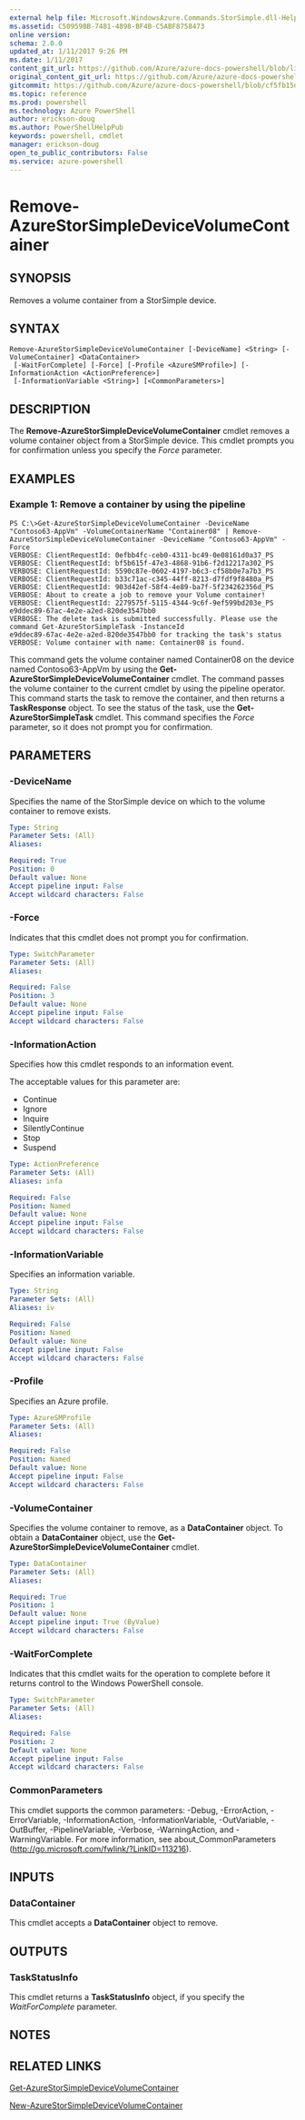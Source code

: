 ```yaml
---
external help file: Microsoft.WindowsAzure.Commands.StorSimple.dll-Help.xml
ms.assetid: C50959BB-7481-4898-BF4B-C5ABF8758473
online version: 
schema: 2.0.0
updated_at: 1/11/2017 9:26 PM
ms.date: 1/11/2017
content_git_url: https://github.com/Azure/azure-docs-powershell/blob/live/azureps-cmdlets-docs/ServiceManagement/Azure.StorSimple/v3.3.0/Remove-AzureStorSimpleDeviceVolumeContainer.md
original_content_git_url: https://github.com/Azure/azure-docs-powershell/blob/live/azureps-cmdlets-docs/ServiceManagement/Azure.StorSimple/v3.3.0/Remove-AzureStorSimpleDeviceVolumeContainer.md
gitcommit: https://github.com/Azure/azure-docs-powershell/blob/cf5fb15dcd1fe2c86458f47e1a11dc88817021fc/azureps-cmdlets-docs/ServiceManagement/Azure.StorSimple/v3.3.0/Remove-AzureStorSimpleDeviceVolumeContainer.md
ms.topic: reference
ms.prod: powershell
ms.technology: Azure PowerShell
author: erickson-doug
ms.author: PowerShellHelpPub
keywords: powershell, cmdlet
manager: erickson-doug
open_to_public_contributors: False
ms.service: azure-powershell
---
```


# Remove-AzureStorSimpleDeviceVolumeContainer

## SYNOPSIS
Removes a volume container from a StorSimple device.

## SYNTAX

```
Remove-AzureStorSimpleDeviceVolumeContainer [-DeviceName] <String> [-VolumeContainer] <DataContainer>
 [-WaitForComplete] [-Force] [-Profile <AzureSMProfile>] [-InformationAction <ActionPreference>]
 [-InformationVariable <String>] [<CommonParameters>]
```

## DESCRIPTION
The **Remove-AzureStorSimpleDeviceVolumeContainer** cmdlet removes a volume container object from a StorSimple device.
This cmdlet prompts you for confirmation unless you specify the *Force* parameter.

## EXAMPLES

### Example 1: Remove a container by using the pipeline
```
PS C:\>Get-AzureStorSimpleDeviceVolumeContainer -DeviceName "Contoso63-AppVm" -VolumeContainerName "Container08" | Remove-AzureStorSimpleDeviceVolumeContainer -DeviceName "Contoso63-AppVm" -Force
VERBOSE: ClientRequestId: 0efbb4fc-ceb0-4311-bc49-0e08161d0a37_PS
VERBOSE: ClientRequestId: bf5b615f-47e3-4868-91b6-f2d12217a302_PS
VERBOSE: ClientRequestId: 5590c87e-0602-4197-b6c3-cf58b0e7a7b3_PS
VERBOSE: ClientRequestId: b33c71ac-c345-44ff-8213-d7fdf9f8480a_PS
VERBOSE: ClientRequestId: 903d42ef-58f4-4e89-ba7f-5f234262356d_PS
VERBOSE: About to create a job to remove your Volume container! 
VERBOSE: ClientRequestId: 2279575f-5115-4344-9c6f-9ef599bd203e_PS
e9ddec89-67ac-4e2e-a2ed-820de3547bb0
VERBOSE: The delete task is submitted successfully. Please use the command Get-AzureStorSimpleTask -InstanceId
e9ddec89-67ac-4e2e-a2ed-820de3547bb0 for tracking the task's status
VERBOSE: Volume container with name: Container08 is found.
```

This command gets the volume container named Container08 on the device named Contoso63-AppVm by using the **Get-AzureStorSimpleDeviceVolumeContainer** cmdlet.
The command passes the volume container to the current cmdlet by using the pipeline operator.
This command starts the task to remove the container, and then returns a **TaskResponse** object.
To see the status of the task, use the **Get-AzureStorSimpleTask** cmdlet.
This command specifies the *Force* parameter, so it does not prompt you for confirmation.

## PARAMETERS

### -DeviceName
Specifies the name of the StorSimple device on which to the volume container to remove exists.

```yaml
Type: String
Parameter Sets: (All)
Aliases: 

Required: True
Position: 0
Default value: None
Accept pipeline input: False
Accept wildcard characters: False
```

### -Force
Indicates that this cmdlet does not prompt you for confirmation.

```yaml
Type: SwitchParameter
Parameter Sets: (All)
Aliases: 

Required: False
Position: 3
Default value: None
Accept pipeline input: False
Accept wildcard characters: False
```

### -InformationAction
Specifies how this cmdlet responds to an information event.

The acceptable values for this parameter are:

- Continue
- Ignore
- Inquire
- SilentlyContinue
- Stop
- Suspend

```yaml
Type: ActionPreference
Parameter Sets: (All)
Aliases: infa

Required: False
Position: Named
Default value: None
Accept pipeline input: False
Accept wildcard characters: False
```

### -InformationVariable
Specifies an information variable.

```yaml
Type: String
Parameter Sets: (All)
Aliases: iv

Required: False
Position: Named
Default value: None
Accept pipeline input: False
Accept wildcard characters: False
```

### -Profile
Specifies an Azure profile.

```yaml
Type: AzureSMProfile
Parameter Sets: (All)
Aliases: 

Required: False
Position: Named
Default value: None
Accept pipeline input: False
Accept wildcard characters: False
```

### -VolumeContainer
Specifies the volume container to remove, as a **DataContainer** object.
To obtain a **DataContainer** object, use the **Get-AzureStorSimpleDeviceVolumeContainer** cmdlet.

```yaml
Type: DataContainer
Parameter Sets: (All)
Aliases: 

Required: True
Position: 1
Default value: None
Accept pipeline input: True (ByValue)
Accept wildcard characters: False
```

### -WaitForComplete
Indicates that this cmdlet waits for the operation to complete before it returns control to the Windows PowerShell console.

```yaml
Type: SwitchParameter
Parameter Sets: (All)
Aliases: 

Required: False
Position: 2
Default value: None
Accept pipeline input: False
Accept wildcard characters: False
```

### CommonParameters
This cmdlet supports the common parameters: -Debug, -ErrorAction, -ErrorVariable, -InformationAction, -InformationVariable, -OutVariable, -OutBuffer, -PipelineVariable, -Verbose, -WarningAction, and -WarningVariable. For more information, see about_CommonParameters (http://go.microsoft.com/fwlink/?LinkID=113216).

## INPUTS

### DataContainer
This cmdlet accepts a **DataContainer** object to remove.

## OUTPUTS

### TaskStatusInfo
This cmdlet returns a **TaskStatusInfo** object, if you specify the *WaitForComplete* parameter.

## NOTES

## RELATED LINKS

[Get-AzureStorSimpleDeviceVolumeContainer](xref:ServiceManagement/Azure.StorSimple/v3.3.0/Get-AzureStorSimpleDeviceVolumeContainer.md)

[New-AzureStorSimpleDeviceVolumeContainer](xref:ServiceManagement/Azure.StorSimple/v3.3.0/New-AzureStorSimpleDeviceVolumeContainer.md)


